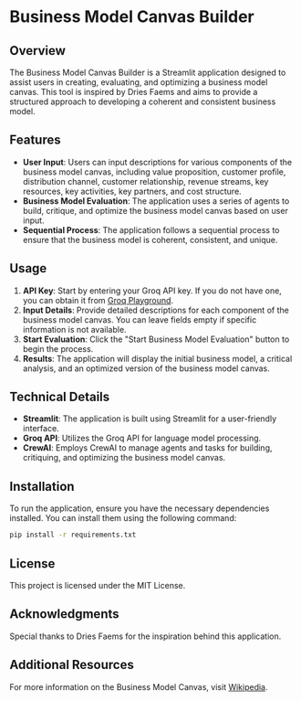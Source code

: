 # Business Model Canvas Builder

## Overview

The Business Model Canvas Builder is a Streamlit application designed to assist users in creating, evaluating, and optimizing a business model canvas. This tool is inspired by Dries Faems and aims to provide a structured approach to developing a coherent and consistent business model.

## Features

- **User Input**: Users can input descriptions for various components of the business model canvas, including value proposition, customer profile, distribution channel, customer relationship, revenue streams, key resources, key activities, key partners, and cost structure.
- **Business Model Evaluation**: The application uses a series of agents to build, critique, and optimize the business model canvas based on user input.
- **Sequential Process**: The application follows a sequential process to ensure that the business model is coherent, consistent, and unique.

## Usage

1. **API Key**: Start by entering your Groq API key. If you do not have one, you can obtain it from [Groq Playground](https://console.groq.com/playground).
2. **Input Details**: Provide detailed descriptions for each component of the business model canvas. You can leave fields empty if specific information is not available.
3. **Start Evaluation**: Click the "Start Business Model Evaluation" button to begin the process.
4. **Results**: The application will display the initial business model, a critical analysis, and an optimized version of the business model canvas.

## Technical Details

- **Streamlit**: The application is built using Streamlit for a user-friendly interface.
- **Groq API**: Utilizes the Groq API for language model processing.
- **CrewAI**: Employs CrewAI to manage agents and tasks for building, critiquing, and optimizing the business model canvas.

## Installation

To run the application, ensure you have the necessary dependencies installed. You can install them using the following command:

```bash
pip install -r requirements.txt
```

## License

This project is licensed under the MIT License.

## Acknowledgments

Special thanks to Dries Faems for the inspiration behind this application.

## Additional Resources

For more information on the Business Model Canvas, visit [Wikipedia](https://en.wikipedia.org/wiki/Business_Model_Canvas).
